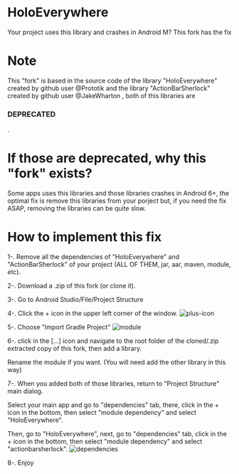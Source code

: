 # HoloEverywhere
Your project uses this library and crashes in Android M? This fork has the fix

# Note
This "fork" is based in the source code of the library "HoloEverywhere" created by github user @Prototik and the library "ActionBarSherlock" created by github user @JakeWharton , both of this libraries are  
### DEPRECATED  
.

# If those are deprecated, why this "fork" exists?

Some apps uses this libraries and those libraries crashes in Android 6+, the optimal fix is remove this libraries from your porject but, if you need the fix ASAP, removing the libraries can be quite slow.

# How to implement this fix

1-. Remove all the dependencies of "HoloEverywhere" and "ActionBarSherlock" of your project (ALL OF THEM, jar, aar, maven, module, etc).

2-. Download a .zip of this fork (or clone it).

3-. Go to Android Studio/File/Project Structure

4-. Click the + icon in the upper left corner of the window.
![plus-icon](https://k60.kn3.net/55871955C.png)

5-. Choose "Import Gradle Project"
![module](https://k60.kn3.net/ADA667B1E.png)

6-. click in the [...] icon and navigate to the root folder of the cloned/.zip extracted copy of this fork, then add a library.

Rename the module if you want.
(You will need add the other library in this way)

7-. When you added both of those libraries, return to "Project Structure" main dialog.

Select your main app and go to "dependencies" tab, there, click in the + icon in the bottom, then select "module dependency" and select "HoloEverywhere".

Then, go to "HoloEverywhere", next, go to "dependencies" tab, click in the + icon in the bottom, then select "module dependency" and select "actionbarsherlock".
![dependencies](https://k60.kn3.net/403235569.png)

8-. Enjoy
